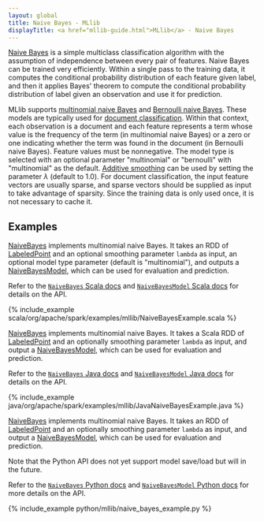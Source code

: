 ```yaml
---
layout: global
title: Naive Bayes - MLlib
displayTitle: <a href="mllib-guide.html">MLlib</a> - Naive Bayes
---
```


[Naive Bayes](http://en.wikipedia.org/wiki/Naive_Bayes_classifier) is a simple
multiclass classification algorithm with the assumption of independence between
every pair of features. Naive Bayes can be trained very efficiently. Within a
single pass to the training data, it computes the conditional probability
distribution of each feature given label, and then it applies Bayes' theorem to
compute the conditional probability distribution of label given an observation
and use it for prediction.

MLlib supports [multinomial naive
Bayes](http://en.wikipedia.org/wiki/Naive_Bayes_classifier#Multinomial_naive_Bayes)
and [Bernoulli naive Bayes](http://nlp.stanford.edu/IR-book/html/htmledition/the-bernoulli-model-1.html).
These models are typically used for [document classification](http://nlp.stanford.edu/IR-book/html/htmledition/naive-bayes-text-classification-1.html).
Within that context, each observation is a document and each
feature represents a term whose value is the frequency of the term (in multinomial naive Bayes) or
a zero or one indicating whether the term was found in the document (in Bernoulli naive Bayes).
Feature values must be nonnegative. The model type is selected with an optional parameter
"multinomial" or "bernoulli" with "multinomial" as the default.
[Additive smoothing](http://en.wikipedia.org/wiki/Lidstone_smoothing) can be used by
setting the parameter $\lambda$ (default to $1.0$). For document classification, the input feature
vectors are usually sparse, and sparse vectors should be supplied as input to take advantage of
sparsity. Since the training data is only used once, it is not necessary to cache it.

## Examples

<div class="codetabs">
<div data-lang="scala" markdown="1">

[NaiveBayes](api/scala/index.html#org.apache.spark.mllib.classification.NaiveBayes$) implements
multinomial naive Bayes. It takes an RDD of
[LabeledPoint](api/scala/index.html#org.apache.spark.mllib.regression.LabeledPoint) and an optional
smoothing parameter `lambda` as input, an optional model type parameter (default is "multinomial"), and outputs a
[NaiveBayesModel](api/scala/index.html#org.apache.spark.mllib.classification.NaiveBayesModel), which
can be used for evaluation and prediction.

Refer to the [`NaiveBayes` Scala docs](api/scala/index.html#org.apache.spark.mllib.classification.NaiveBayes) and [`NaiveBayesModel` Scala docs](api/scala/index.html#org.apache.spark.mllib.classification.NaiveBayesModel) for details on the API.

{% include_example scala/org/apache/spark/examples/mllib/NaiveBayesExample.scala %}
</div>
<div data-lang="java" markdown="1">

[NaiveBayes](api/java/org/apache/spark/mllib/classification/NaiveBayes.html) implements
multinomial naive Bayes. It takes a Scala RDD of
[LabeledPoint](api/java/org/apache/spark/mllib/regression/LabeledPoint.html) and an
optionally smoothing parameter `lambda` as input, and output a
[NaiveBayesModel](api/java/org/apache/spark/mllib/classification/NaiveBayesModel.html), which
can be used for evaluation and prediction.

Refer to the [`NaiveBayes` Java docs](api/java/org/apache/spark/mllib/classification/NaiveBayes.html) and [`NaiveBayesModel` Java docs](api/java/org/apache/spark/mllib/classification/NaiveBayesModel.html) for details on the API.

{% include_example java/org/apache/spark/examples/mllib/JavaNaiveBayesExample.java %}
</div>
<div data-lang="python" markdown="1">

[NaiveBayes](api/python/pyspark.mllib.html#pyspark.mllib.classification.NaiveBayes) implements multinomial
naive Bayes. It takes an RDD of
[LabeledPoint](api/python/pyspark.mllib.html#pyspark.mllib.regression.LabeledPoint) and an optionally
smoothing parameter `lambda` as input, and output a
[NaiveBayesModel](api/python/pyspark.mllib.html#pyspark.mllib.classification.NaiveBayesModel), which can be
used for evaluation and prediction.

Note that the Python API does not yet support model save/load but will in the future.

Refer to the [`NaiveBayes` Python docs](api/python/pyspark.mllib.html#pyspark.mllib.classification.NaiveBayes) and [`NaiveBayesModel` Python docs](api/python/pyspark.mllib.html#pyspark.mllib.classification.NaiveBayesModel) for more details on the API.

{% include_example python/mllib/naive_bayes_example.py %}
</div>
</div>
